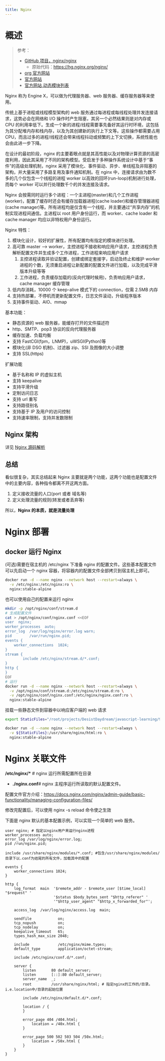 ```yaml
---
title: Nginx
---
```


# 概述

> 参考：
>
> - [GitHub 项目，nginx/nginx](https://github.com/nginx/nginx)
>   - 原始代码：<https://hg.nginx.org/nginx/>
> - [org 官方网站](http://nginx.org/)
> - [官方网站](https://www.nginx.com/)
> - [官方网站,动态模块列表](https://www.nginx.com/products/nginx/modules/)

Nginx 称为 Engine X，可以做为代理服务器、web 服务器、缓存服务器等来使用。

传统上基于进程或线程模型架构的 web 服务通过每进程或每线程处理并发连接请求，这势必会在网络和 I/O 操作时产生阻塞，其另一个必然结果则是对内存或 CPU 的利用率低下。生成一个新的进程/线程需要事先备好其运行时环境，这包括为其分配堆内存和栈内存，以及为其创建新的执行上下文等。这些操作都需要占用 CPU，而且过多的进程/线程还会带来线程抖动或频繁的上下文切换，系统性能也会由此进一步下降。

在设计的最初阶段，nginx 的主要着眼点就是其高性能以及对物理计算资源的高密度利用，因此其采用了不同的架构模型。受启发于多种操作系统设计中基于“事件”的高级处理机制，nginx 采用了模块化、事件驱动、异步、单线程及非阻塞的架构，并大量采用了多路复用及事件通知机制。在 nginx 中，连接请求由为数不多的几个仅包含一个线程的进程 worker 以高效的回环(run-loop)机制进行处理，而每个 worker 可以并行处理数千个的并发连接及请求。

Nginx 会按需同时运行多个进程：一个主进程(master)和几个工作进程(worker)，配置了缓存时还会有缓存加载器进程(cache loader)和缓存管理器进程(cache manager)等。所有进程均是仅含有一个线程，并主要通过“共享内存”的机制实现进程间通信。主进程以 root 用户身份运行，而 worker、cache loader 和 cache manager 均应以非特权用户身份运行。

Nginx 特性：

1. 模块化设计，较好的扩展性，所有配置均有指定的模块进行处理。
2. 高可靠 master --> worker，主控进程不接收和响应用户请求，主控进程负责解析配置文件并生成多个工作进程，工作进程来响应用户请求
   1. 主控进程读取并验证配置，创建或绑定套接字，启动及终止和维护 worker 进程的个数，无须重启进程让新配置的配置文件进行加载，以及完成平滑版本升级等等
   2. 工作进程，负责缓存加载的(反向代理时候用)，负责响应用户请求，cache manager 缓存管理
3. 低内存消耗，10000 个 keep-alive 模式下的 connection，仅需 2.5MB 内存
4. 支持热部署，不停机而更新配置文件，日志文件滚动，升级程序版本
5. 支持事件驱动、AIO、mmap

基本功能：

- 静态资源的 web 服务器，能缓存打开的文件描述符
- http、SMTP、pop3 协议的反向代理服务器
- 缓存加速、负载均衡
- 支持 FastCGI(fpm，LNMP)，uWSGI(Python)等
- 模块化(非 DSO 机制)、过滤器 zip、SSI 及图像的大小调整
- 支持 SSL(https)

扩展功能

- 基于名称和 IP 的虚拟主机
- 支持 keepalive
- 支持平滑升级
- 定制访问日志
- 支持 url 重写
- 支持路径别名
- 支持基于 IP 及用户的访问控制
- 支持速率限制，支持并发数限制

## Nginx 架构

详见 [Nginx 源码解析](/docs/IT学习笔记/3.集群与分布式/Nginx/Nginx%20源码解析.md)

## 总结

看似很复杂，其实总结起来 Nginx 主要就是两个功能，这两个功能也是配置文件中的主要内容，各种指令都离不开这两方面。

1. 定义接收流量的人口(port 或者 域名等)
2. 定义处理流量的规则(转发或者丢弃等)

所以，**Nginx 的本质，就是流量处理**

# Nginx 部署

## docker 运行 Nginx

(可选)需要在宿主机的 /etc/nginx 下准备 nginx 的配置文件。这些基本配置文件可以先启动一个 nginx 容器，将容器内的配置文件全部拷贝到宿主机上即可。

```bash
docker run -d --name nginx --network host --restart=always \
  -v /etc/nginx:/etc/nginx:ro \
  nginx:stable-alpine
```

也可以使用自己的配置来运行 nginx

```bash
mkdir -p /opt/nginx/conf/stream.d
# 生成配置文件
cat > /opt/nginx/conf/nginx.conf <<EOF
user  nginx;
worker_processes  auto;
error_log  /var/log/nginx/error.log warn;
pid        /var/run/nginx.pid;
events {
    worker_connections  1024;
}
stream {
        include /etc/nginx/stream.d/*.conf;
}
http {
}
EOF
# 运行
docker run -d --name nginx --network host --restart=always \
  -v /opt/nginx/conf/stream.d:/etc/nginx/stream.d:ro \
  -v /opt/nginx/conf/nginx.conf:/etc/nginx/nginx.conf:ro \
  nginx:stable-alpine
```

挂载一些静态文件到容器中以响应客户端的 web 请求

```bash
export StaticFiles="/root/projects/DesistDaydream/javascript-learning/9_browser"

docker run -d --name nginx --network host --restart=always \
  -v ${StaticFiles}:/usr/share/nginx/html:ro \
  nginx:stable-alpine
```

# Nginx 关联文件

**/etc/nginx/\*** # nginx 运行所需配置所在目录

- **./nginx.conf**# nginx 主程序运行所读取的默认配置文件。

配置文件官方介绍：<https://docs.nginx.com/nginx/admin-guide/basic-functionality/managing-configuration-files/>

修改完配置后，可以使用 nginx -s reload 命令使之生效

下面是 nginx 默认的基本配置示例，可以实现一个简单的 web 服务。

```nginx
user nginx; # 指定以nginx用户来运行nginx进程
worker_processes auto;
error_log /var/log/nginx/error.log;
pid /run/nginx.pid;

include /usr/share/nginx/modules/*.conf; #包含/usr/share/nginx/modules/目录下以.conf为结尾的所有文件，加载其中的配置

events {
    worker_connections 1024;
}

http {
    log_format  main  '$remote_addr - $remote_user [$time_local] "$request" '
                      '$status $body_bytes_sent "$http_referer" '
                      '"$http_user_agent" "$http_x_forwarded_for"';

    access_log  /var/log/nginx/access.log  main;

    sendfile            on;
    tcp_nopush          on;
    tcp_nodelay         on;
    keepalive_timeout   65;
    types_hash_max_size 2048;

    include             /etc/nginx/mime.types;
    default_type        application/octet-stream;

    include /etc/nginx/conf.d/*.conf;

    server {
        listen       80 default_server;
        listen       [::]:80 default_server;
        server_name  _;
        root         /usr/share/nginx/html; # 指定nginx的工作的/目录。i.e.location中/目录的起始位置

        include /etc/nginx/default.d/*.conf;

        location / {
        }

        error_page 404 /404.html;
            location = /40x.html {
        }

        error_page 500 502 503 504 /50x.html;
            location = /50x.html {
        }
    }
}
```
